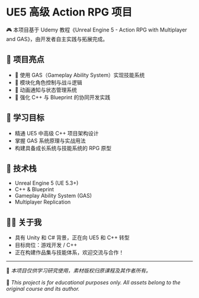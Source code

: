 # UE5 高级 Action RPG 项目

🎮 本项目基于 Udemy 教程《Unreal Engine 5 - Action RPG with Multiplayer and GAS》，由开发者自主实践与拓展完成。  

## 📌 项目亮点

- 🔹 使用 GAS（Gameplay Ability System）实现技能系统
- 🔹 模块化角色控制与战斗逻辑
- 🔹 动画通知与状态管理系统
- 🔹 强化 C++ 与 Blueprint 的协同开发实践

## 🎯 学习目标

- 精通 UE5 中高级 C++ 项目架构设计  
- 掌握 GAS 系统原理与实战用法  
- 构建具备成长系统与技能系统的 RPG 原型  

## 🚀 技术栈

- Unreal Engine 5 (UE 5.3+)
- C++ & Blueprint
- Gameplay Ability System (GAS)
- Multiplayer Replication

## 🙋‍♂️ 关于我

* 具有 Unity 和 C# 背景，正在向 UE5 和 C++ 转型
* 目标岗位：游戏开发 / C++
* 正在构建作品集与技能体系，欢迎交流与合作！

---

📌 *本项目仅供学习研究使用，素材版权归原课程及其作者所有。*

📌 *This project is for educational purposes only. All assets belong to the original course and its author.*
